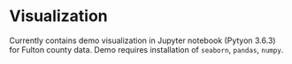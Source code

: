 # Visualization

Currently contains demo visualization in Jupyter notebook (Pytyon 3.6.3) for Fulton county data.
Demo requires installation of `seaborn`, `pandas`, `numpy`.